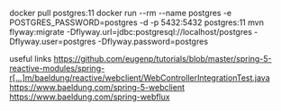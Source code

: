 

docker pull postgres:11
docker run --rm --name postgres -e POSTGRES_PASSWORD=postgres -d -p 5432:5432 postgres:11
mvn flyway:migrate -Dflyway.url=jdbc:postgresql://localhost/postgres -Dflyway.user=postgres -Dflyway.password=postgres

useful links
https://github.com/eugenp/tutorials/blob/master/spring-5-reactive-modules/spring-r[…]m/baeldung/reactive/webclient/WebControllerIntegrationTest.java
https://www.baeldung.com/spring-5-webclient
https://www.baeldung.com/spring-webflux